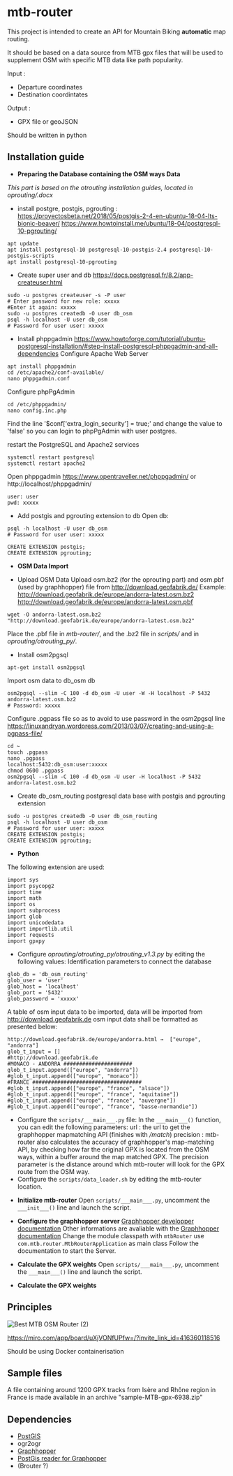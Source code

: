 # mtb-router

This project is intended to create  an API for Mountain Biking **automatic** map routing.

It should be based on a data source from MTB gpx files that will be used to supplement OSM with specific MTB data like path popularity.

Input :
* Departure coordinates
* Destination coordintates

Output :
* GPX file or geoJSON

Should be written in python

## Installation guide

- **Preparing the Database containing the OSM ways Data**

*This part is based on the otrouting installation guides, located in oprouting/.docx*

* install postgre, postgis, pgrouting :
https://proyectosbeta.net/2018/05/postgis-2-4-en-ubuntu-18-04-lts-bionic-beaver/
https://www.howtoinstall.me/ubuntu/18-04/postgresql-10-pgrouting/
```
apt update
apt install postgresql-10 postgresql-10-postgis-2.4 postgresql-10-postgis-scripts
apt install postgresql-10-pgrouting
```
* Create super user and db
https://docs.postgresql.fr/8.2/app-createuser.html
```
sudo -u postgres createuser -s -P user
# Enter password for new role: xxxxx
#Enter it again: xxxxx
sudo -u postgres createdb -O user db_osm
psql -h localhost -U user db_osm
# Password for user user: xxxxx
```
* Install phppgadmin
https://www.howtoforge.com/tutorial/ubuntu-postgresql-installation/#step-install-postgresql-phppgadmin-and-all-dependencies
Configure Apache Web Server
```
apt install phppgadmin
cd /etc/apache2/conf-available/
nano phppgadmin.conf
```
Configure phpPgAdmin
```
cd /etc/phppgadmin/
nano config.inc.php
```
Find the line '$conf['extra_login_security'] = true;' and change the value to 'false' so you can login to phpPgAdmin with user postgres.

restart the PostgreSQL and Apache2 services
```
systemctl restart postgresql
systemctl restart apache2
```
Open phppgadmin
https://www.opentraveller.net/phppgadmin/ or http://localhost/phppgadmin/
```
user: user
pwd: xxxxx
```
* Add postgis and pgrouting extension to db
Open db:
```
psql -h localhost -U user db_osm
# Password for user user: xxxxx

CREATE EXTENSION postgis;
CREATE EXTENSION pgrouting;
```

- **OSM Data Import**

* Upload OSM Data
Upload osm.bz2 (for the oprouting part) and osm.pbf (used by graphhopper) file from http://download.geofabrik.de/
Example: http://download.geofabrik.de/europe/andorra-latest.osm.bz2
http://download.geofabrik.de/europe/andorra-latest.osm.pbf
```
wget -O andorra-latest.osm.bz2 "http://download.geofabrik.de/europe/andorra-latest.osm.bz2"
```
Place the .pbf file in *mtb-router/*, and the .bz2 file in *scripts/* and in *oprouting/otrouting_py/*.
* Install osm2pgsql
```
apt-get install osm2pgsql
```
Import osm data to db_osm db
```
osm2pgsql --slim -C 100 -d db_osm -U user -W -H localhost -P 5432 andorra-latest.osm.bz2
# Password: xxxxx
```
Configure .pgpass file so as to avoid to use password in the osm2pgsql line
https://linuxandryan.wordpress.com/2013/03/07/creating-and-using-a-pgpass-file/
```
cd ~
touch .pgpass
nano .pgpass
localhost:5432:db_osm:user:xxxxx
chmod 0600 .pgpass
osm2pgsql --slim -C 100 -d db_osm -U user -H localhost -P 5432 andorra-latest.osm.bz2
```
* Create db_osm_routing postgresql data base with postgis and pgrouting extension
```
sudo -u postgres createdb -O user db_osm_routing
psql -h localhost -U user db_osm
# Password for user user: xxxxx
CREATE EXTENSION postgis;
CREATE EXTENSION pgrouting;
```

- **Python**

The following extension are used:
```
import sys
import psycopg2
import time
import math
import os
import subprocess
import glob
import unicodedata
import importlib.util
import requests
import gpxpy
```
* Configure *oprouting/otrouting_py/otrouting_v1.3.py* by editing the following values:
Identification parameters to connect the database
```
glob_db = 'db_osm_routing'
glob_user = 'user'
glob_host = 'localhost'
glob_port = '5432'
glob_password = 'xxxxx'
```
A table of osm input data to be imported, data will be imported from http://download.geofabrik.de
osm input data shall be formatted as presented below:
```
http://download.geofabrik.de/europe/andorra.html →  ["europe", "andorra"]
glob_t_input = []
#http://download.geofabrik.de
#MONACO - ANDORRA ######################
glob_t_input.append(["europe", "andorra"])
#glob_t_input.append(["europe", "monaco"])
#FRANCE ###################################
#glob_t_input.append(["europe", "france", "alsace"])
#glob_t_input.append(["europe", "france", "aquitaine"])
#glob_t_input.append(["europe", "france", "auvergne"])
#glob_t_input.append(["europe", "france", "basse-normandie"])
```
* Configure the `scripts/___main___.py` file:
In the `___main___()` function, you can edit the following parameters:
url : the url to get the graphhopper mapmatching API (finishes with */match*)
precision : mtb-router also calculates the accuracy of graphhopper's map-matching API, by checking how far the original GPX is located from the OSM ways, within a buffer around the map matched GPX. The precision parameter is the distance around which mtb-router will look for the GPX route from the OSM way.
* Configure the `scripts/data_loader.sh` by editing the mtb-router location.

- **Initialize mtb-router**
Open `scripts/___main___.py`, uncomment the `___init___()` line and launch the script.

- **Configure the graphhopper server**
[Graphhopper developper documentation](https://github.com/graphhopper/graphhopper/blob/5.x/docs/core/quickstart-from-source.md)
Other informations are avaliable with the [Graphhopper documentation](https://github.com/graphhopper/graphhopper)
Change the module classpath with `mtbRouter`
use `com.mtb.router.MtbRouterApplication` as main class
Follow the documentation to start the Server.

- **Calculate the GPX weights**
Open `scripts/___main___.py`, uncomment the `___main___()` line and launch the script.

- **Calculate the GPX weights**


## Principles

![Best MTB OSM Router (2)](https://user-images.githubusercontent.com/16464382/158050010-ffe51e2e-8ae4-41ef-9e9d-bc3a23a7d2b0.jpg)

https://miro.com/app/board/uXjVONfUPfw=/?invite_link_id=416360118516

Should be using Docker containerisation

## Sample files

A file containing around 1200 GPX tracks from Isère and Rhône region in France is made available in an archive "sample-MTB-gpx-6938.zip"

## Dependencies

 - [PostGIS](https://github.com/utagawal/mtb-router/wiki/postgre-postgis-installation-and-OSM-data-import)
 - ogr2ogr
 - [Graphhopper](https://github.com/graphhopper/graphhopper)
 - [PostGis reader for Graphopper](https://github.com/boldtrn/graphhopper-postgis)
 - (Brouter ?)
